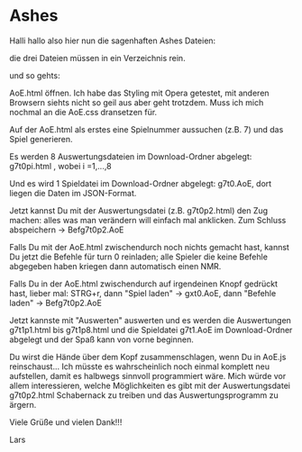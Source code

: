 # Ashes

Halli hallo also hier nun die sagenhaften Ashes Dateien:

die drei Dateien müssen in ein Verzeichnis rein.

und so gehts:

AoE.html öffnen. Ich habe das Styling mit Opera getestet, mit anderen Browsern siehts nicht so geil aus aber geht trotzdem. Muss ich mich nochmal an die AoE.css dransetzen für.

Auf der AoE.html als erstes eine Spielnummer aussuchen (z.B. 7) und das Spiel generieren.

Es werden 8 Auswertungsdateien im Download-Ordner abgelegt: g7t0pi.html , wobei i =1,...,8

Und es wird 1 Spieldatei im Download-Ordner abgelegt: g7t0.AoE, dort liegen die Daten im JSON-Format.

Jetzt kannst Du mit der Auswertungsdatei (z.B. g7t0p2.html) den Zug machen: alles was man verändern will einfach mal anklicken. Zum Schluss abspeichern -> Befg7t0p2.AoE

Falls Du mit der AoE.html zwischendurch noch nichts gemacht hast, kannst Du jetzt die Befehle für turn 0 reinladen; alle Spieler die keine Befehle abgegeben haben kriegen dann automatisch einen NMR.

Falls Du in der AoE.html zwischendurch auf irgendeinen Knopf gedrückt hast, lieber mal: STRG+r, dann "Spiel laden" -> gxt0.AoE, dann "Befehle laden" -> Befg7t0p2.AoE

Jetzt kannste mit "Auswerten" auswerten und es werden die Auswertungen g7t1p1.html bis g7t1p8.html und die Spieldatei g7t1.AoE im Download-Ordner abgelegt und der Spaß kann von vorne beginnen.

Du wirst die Hände über dem Kopf zusammenschlagen, wenn Du in AoE.js reinschaust... Ich müsste es wahrscheinlich noch einmal komplett neu aufstellen, damit es halbwegs sinnvoll programmiert wäre. Mich würde vor allem interessieren, welche Möglichkeiten es gibt mit der Auswertungsdatei g7t0p2.html Schabernack zu treiben und das Auswertungsprogramm zu ärgern.

Viele Grüße und vielen Dank!!!

Lars


